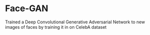 # Face-GAN
Trained a Deep Convolutional Generative Adversarial Network to new images of faces by training it in on CelebA dataset
